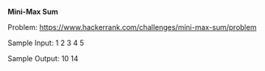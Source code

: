 **Mini-Max Sum**

Problem: https://www.hackerrank.com/challenges/mini-max-sum/problem

Sample Input:
1 2 3 4 5

Sample Output:
10 14
